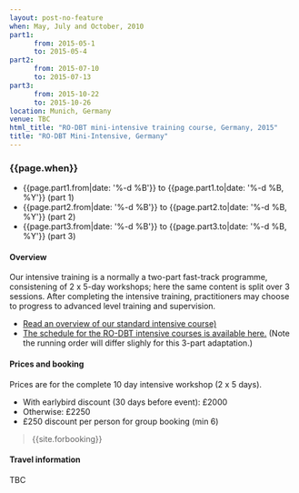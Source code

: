 ```yaml
---
layout: post-no-feature
when: May, July and October, 2010
part1:
      from: 2015-05-1
      to: 2015-05-4
part2:
      from: 2015-07-10
      to: 2015-07-13
part3:
      from: 2015-10-22
      to: 2015-10-26
location: Munich, Germany
venue: TBC
html_title: "RO-DBT mini-intensive training course, Germany, 2015"
title: "RO-DBT Mini-Intensive, Germany"
---
```



### {{page.when}}

- {{page.part1.from|date: '%-d %B'}} to {{page.part1.to|date: '%-d %B, %Y'}} (part 1)
- {{page.part2.from|date: '%-d %B'}} to {{page.part2.to|date: '%-d %B, %Y'}} (part 2)
- {{page.part3.from|date: '%-d %B'}} to {{page.part3.to|date: '%-d %B, %Y'}} (part 3)



#### Overview

Our intensive training is a normally a two-part fast-track programme, consistening of 2 x 5-day workshops; here the same content is split over 3 sessions. After completing the intensive training, practitioners may choose to progress to advanced level training and supervision.

- [Read an overview of our standard intensive course)](/training/intensive.html)
- [The schedule for the RO-DBT intensive courses is available here.](/training/intensive-timetable.html) (Note the running order will differ slighly for this 3-part adaptation.)


#### Prices and booking

Prices are for the complete 10 day intensive workshop (2 x 5 days).

- With earlybird discount (30 days before event): £2000
- Otherwise: £2250
- £250 discount per person for group booking (min 6)


> {{site.forbooking}}

#### Travel information

TBC
